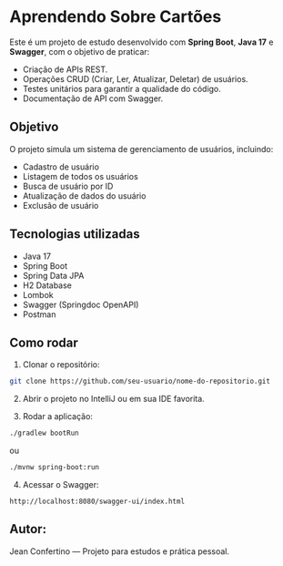 # Aprendendo Sobre Cartões

Este é um projeto de estudo desenvolvido com **Spring Boot**, **Java 17** e **Swagger**, com o objetivo de praticar:

- Criação de APIs REST.
- Operações CRUD (Criar, Ler, Atualizar, Deletar) de usuários.
- Testes unitários para garantir a qualidade do código.
- Documentação de API com Swagger.

## Objetivo

O projeto simula um sistema de gerenciamento de usuários, incluindo:

- Cadastro de usuário
- Listagem de todos os usuários
- Busca de usuário por ID
- Atualização de dados do usuário
- Exclusão de usuário

## Tecnologias utilizadas

- Java 17
- Spring Boot
- Spring Data JPA
- H2 Database
- Lombok
- Swagger (Springdoc OpenAPI)
- Postman

## Como rodar

1. Clonar o repositório:
```bash
git clone https://github.com/seu-usuario/nome-do-repositorio.git
```

2. Abrir o projeto no IntelliJ ou em sua IDE favorita.

3. Rodar a aplicação:
```bash
./gradlew bootRun
```
ou
```bash
./mvnw spring-boot:run
```

4. Acessar o Swagger:
```
http://localhost:8080/swagger-ui/index.html
```

## Autor:

Jean Confertino — Projeto para estudos e prática pessoal.
